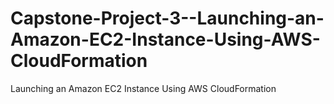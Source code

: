 # Capstone-Project-3--Launching-an-Amazon-EC2-Instance-Using-AWS-CloudFormation
Launching an Amazon EC2 Instance Using AWS CloudFormation
